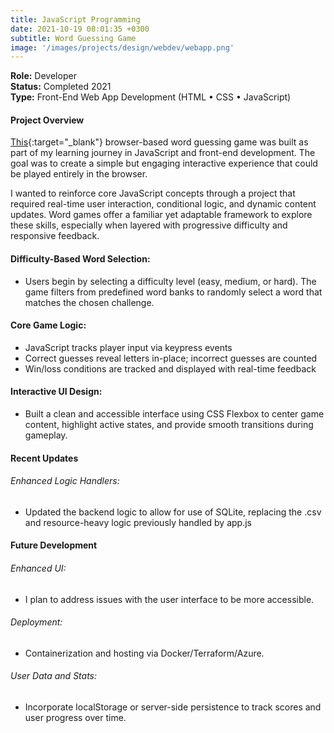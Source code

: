 ```yaml
---
title: JavaScript Programming
date: 2021-10-19 08:01:35 +0300
subtitle: Word Guessing Game
image: '/images/projects/design/webdev/webapp.png'
---
```

**Role:** Developer<br>
**Status:** Completed 2021<br>
**Type:** Front-End Web App Development (HTML • CSS • JavaScript)

#### Project Overview
 [This](https://github.com/micah-e-cole/WordAppRevamp){:target="_blank"} browser-based word guessing game was built as part of my learning journey in JavaScript and front-end development. The goal was to create a simple but engaging interactive experience that could be played entirely in the browser.

I wanted to reinforce core JavaScript concepts through a project that required real-time user interaction, conditional logic, and dynamic content updates. Word games offer a familiar yet adaptable framework to explore these skills, especially when layered with progressive difficulty and responsive feedback.

#### Difficulty-Based Word Selection:
- Users begin by selecting a difficulty level (easy, medium, or hard). The game filters from predefined word banks to randomly select a word that matches the chosen challenge.

#### Core Game Logic:
- JavaScript tracks player input via keypress events
- Correct guesses reveal letters in-place; incorrect guesses are counted
- Win/loss conditions are tracked and displayed with real-time feedback

#### Interactive UI Design:
- Built a clean and accessible interface using CSS Flexbox to center game content, highlight active states, and provide smooth transitions during gameplay.

#### Recent Updates
###### Enhanced Logic Handlers:
- Updated the backend logic to allow for use of SQLite, replacing the .csv and resource-heavy logic previously handled by app.js

#### Future Development
###### Enhanced UI:
- I plan to address issues with the user interface to be more accessible.

###### Deployment:
- Containerization and hosting via Docker/Terraform/Azure.

###### User Data and Stats:
- Incorporate localStorage or server-side persistence to track scores and user progress over time.